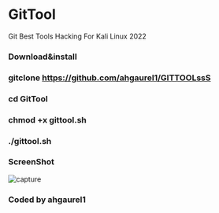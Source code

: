 # GitTool
Git Best Tools Hacking For Kali Linux 2022

### Download&install

### gitclone https://github.com/ahgaurel1/GITTOOLssS

### cd GitTool

### chmod +x gittool.sh

### ./gittool.sh

### ScreenShot 

![capture](![gittoolsc](https://user-images.githubusercontent.com/94483858/157420169-d77582b0-7cd9-40f6-90ea-eee3928cd29f.png))

### Coded by ahgaurel1
